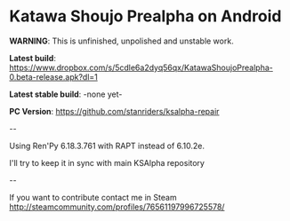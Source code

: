 Katawa Shoujo Prealpha on Android
==============

**WARNING**: This is unfinished, unpolished and unstable work.

**Latest build**: https://www.dropbox.com/s/5cdle6a2dyq56qx/KatawaShoujoPrealpha-0.beta-release.apk?dl=1

**Latest stable build**: -none yet-

**PC Version**: https://github.com/stanriders/ksalpha-repair

--

Using Ren'Py 6.18.3.761 with RAPT instead of 6.10.2e.

I'll try to keep it in sync with main KSAlpha repository

--

If you want to contribute contact me in Steam http://steamcommunity.com/profiles/76561197996725578/
